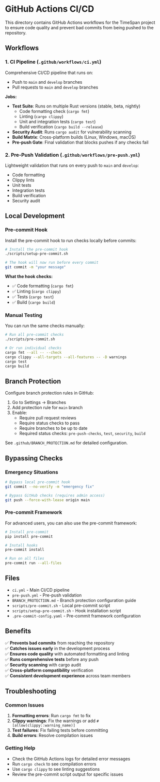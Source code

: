 # GitHub Actions CI/CD

This directory contains GitHub Actions workflows for the TimeSpan project to ensure code quality and prevent bad commits from being pushed to the repository.

## Workflows

### 1. CI Pipeline (`.github/workflows/ci.yml`)

Comprehensive CI/CD pipeline that runs on:
- Push to `main` and `develop` branches
- Pull requests to `main` and `develop` branches

**Jobs:**
- **Test Suite**: Runs on multiple Rust versions (stable, beta, nightly)
  - Code formatting check (`cargo fmt`)
  - Linting (`cargo clippy`)
  - Unit and integration tests (`cargo test`)
  - Build verification (`cargo build --release`)
- **Security Audit**: Runs `cargo audit` for vulnerability scanning
- **Build Matrix**: Cross-platform builds (Linux, Windows, macOS)
- **Pre-push Gate**: Final validation that blocks pushes if any checks fail

### 2. Pre-Push Validation (`.github/workflows/pre-push.yml`)

Lightweight validation that runs on every push to `main` and `develop`:
- Code formatting
- Clippy lints
- Unit tests
- Integration tests
- Build verification
- Security audit

## Local Development

### Pre-commit Hook

Install the pre-commit hook to run checks locally before commits:

```bash
# Install the pre-commit hook
./scripts/setup-pre-commit.sh

# The hook will now run before every commit
git commit -m "your message"
```

**What the hook checks:**
- ✅ Code formatting (`cargo fmt`)
- ✅ Linting (`cargo clippy`)
- ✅ Tests (`cargo test`)
- ✅ Build (`cargo build`)

### Manual Testing

You can run the same checks manually:

```bash
# Run all pre-commit checks
./scripts/pre-commit.sh

# Or run individual checks
cargo fmt --all -- --check
cargo clippy --all-targets --all-features -- -D warnings
cargo test
cargo build
```

## Branch Protection

Configure branch protection rules in GitHub:

1. Go to Settings → Branches
2. Add protection rule for `main` branch
3. Enable:
   - Require pull request reviews
   - Require status checks to pass
   - Require branches to be up to date
   - Required status checks: `pre-push-checks`, `test`, `security`, `build`

See `.github/BRANCH_PROTECTION.md` for detailed configuration.

## Bypassing Checks

### Emergency Situations

```bash
# Bypass local pre-commit hook
git commit --no-verify -m "emergency fix"

# Bypass GitHub checks (requires admin access)
git push --force-with-lease origin main
```

### Pre-commit Framework

For advanced users, you can also use the pre-commit framework:

```bash
# Install pre-commit
pip install pre-commit

# Install hooks
pre-commit install

# Run on all files
pre-commit run --all-files
```

## Files

- `ci.yml` - Main CI/CD pipeline
- `pre-push.yml` - Pre-push validation
- `BRANCH_PROTECTION.md` - Branch protection configuration guide
- `scripts/pre-commit.sh` - Local pre-commit script
- `scripts/setup-pre-commit.sh` - Hook installation script
- `.pre-commit-config.yaml` - Pre-commit framework configuration

## Benefits

✅ **Prevents bad commits** from reaching the repository  
✅ **Catches issues early** in the development process  
✅ **Ensures code quality** with automated formatting and linting  
✅ **Runs comprehensive tests** before any push  
✅ **Security scanning** with cargo audit  
✅ **Cross-platform compatibility** verification  
✅ **Consistent development experience** across team members  

## Troubleshooting

### Common Issues

1. **Formatting errors**: Run `cargo fmt` to fix
2. **Clippy warnings**: Fix the warnings or add `#[allow(clippy::warning_name)]`
3. **Test failures**: Fix failing tests before committing
4. **Build errors**: Resolve compilation issues

### Getting Help

- Check the GitHub Actions logs for detailed error messages
- Run `cargo check` to see compilation errors
- Use `cargo clippy` to see linting suggestions
- Review the pre-commit script output for specific issues

